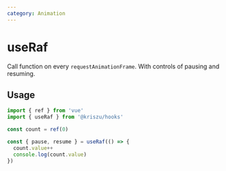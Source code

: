 ```yaml
---
category: Animation
---
```


# useRaf

Call function on every `requestAnimationFrame`. With controls of pausing and resuming.

## Usage

```js
import { ref } from 'vue'
import { useRaf } from '@kriszu/hooks'

const count = ref(0)

const { pause, resume } = useRaf(() => {
  count.value++
  console.log(count.value)
})
```
